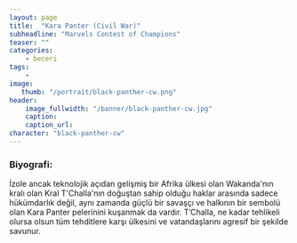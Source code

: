```yaml
---
layout: page
title:  "Kara Panter (Civil War)"
subheadline: "Marvels Contest of Champions"
teaser: ""
categories:
    - beceri
tags:
    -
image:
   thumb: "/portrait/black-panther-cw.png"
header:
    image_fullwidth: "/banner/black-panther-cw.jpg"
    caption: 
    caption_url:
character: "black-panther-cw"
---
```


### Biyografi:

İzole ancak teknolojik açıdan gelişmiş bir Afrika ülkesi olan Wakanda'nın kralı olan Kral T'Challa'nın doğuştan sahip olduğu haklar arasında sadece hükümdarlık değil, aynı zamanda güçlü bir savaşçı ve halkının bir sembolü olan Kara Panter pelerinini kuşanmak da vardır. T’Challa, ne kadar tehlikeli olursa olsun tüm tehditlere karşı ülkesini ve vatandaşlarını agresif bir şekilde savunur.
